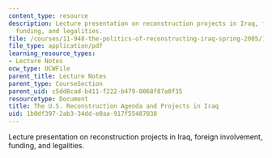 ```yaml
---
content_type: resource
description: Lecture presentation on reconstruction projects in Iraq, foreign involvement,
  funding, and legalities.
file: /courses/11-948-the-politics-of-reconstructing-iraq-spring-2005/1b0df3972ab334dde0aa917f55487038_lect7.pdf
file_type: application/pdf
learning_resource_types:
- Lecture Notes
ocw_type: OCWFile
parent_title: Lecture Notes
parent_type: CourseSection
parent_uid: c5dd8cad-b411-f222-b479-0068f87a0f35
resourcetype: Document
title: The U.S. Reconstruction Agenda and Projects in Iraq
uid: 1b0df397-2ab3-34dd-e0aa-917f55487038
---
```

Lecture presentation on reconstruction projects in Iraq, foreign involvement, funding, and legalities.

